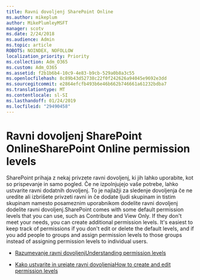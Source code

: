 ```yaml
---
title: Ravni dovoljenj SharePoint Online
ms.author: mikeplum
author: MikePlumleyMSFT
manager: scotv
ms.date: 2/24/2018
ms.audience: Admin
ms.topic: article
ROBOTS: NOINDEX, NOFOLLOW
localization_priority: Priority
ms.collection: Adm_O365
ms.custom: Adm_O365
ms.assetid: f2b1b6b4-10c9-4e83-b9cb-529a0b8a3c55
ms.openlocfilehash: 8c89b43d52738c22f0f242626a94045e9692e3dd
ms.sourcegitcommit: e2864efcfb493b6e46b662b746661a61232bdba7
ms.translationtype: MT
ms.contentlocale: sl-SI
ms.lasthandoff: 01/24/2019
ms.locfileid: "29490458"
---
```

# <a name="sharepoint-online-permission-levels"></a><span data-ttu-id="ab454-102">Ravni dovoljenj SharePoint Online</span><span class="sxs-lookup"><span data-stu-id="ab454-102">SharePoint Online permission levels</span></span>

<span data-ttu-id="ab454-p101">SharePoint prihaja z nekaj privzete ravni dovoljenj, ki jih lahko uporabite, kot so prispevanje in samo pogled. Če ne izpolnjujejo vaše potrebe, lahko ustvarite ravni dodatnih dovoljenj. To je najlažji za sledenje dovoljenja če ne uredite ali izbrišete privzeti ravni in če dodate ljudi skupinam in tistim skupinam namesto posameznim uporabnikom dodelite ravni dovoljenj dodelite ravni dovoljenj.</span><span class="sxs-lookup"><span data-stu-id="ab454-p101">SharePoint comes with some default permission levels that you can use, such as Contribute and View Only. If they don't meet your needs, you can create additional permission levels. It's easiest to keep track of permissions if you don't edit or delete the default levels, and if you add people to groups and assign permission levels to those groups instead of assigning permission levels to individual users.</span></span>
  
- [<span data-ttu-id="ab454-106">Razumevanje ravni dovoljenj</span><span class="sxs-lookup"><span data-stu-id="ab454-106">Understanding permission levels</span></span>](https://go.microsoft.com/fwlink/?linkid=867071)
    
- [<span data-ttu-id="ab454-107">Kako ustvarite in urejate ravni dovoljenja</span><span class="sxs-lookup"><span data-stu-id="ab454-107">How to create and edit permission levels</span></span>](https://go.microsoft.com/fwlink/?linkid=867072)
    

